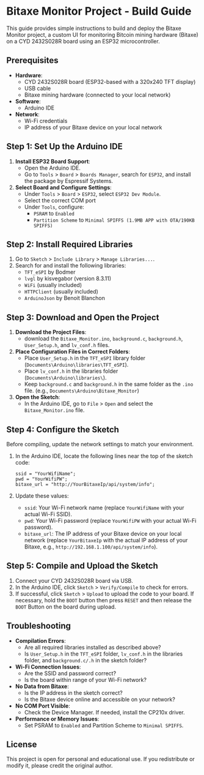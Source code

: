 # Bitaxe Monitor Project - Build Guide

This guide provides simple instructions to build and deploy the Bitaxe Monitor project, a custom UI for monitoring Bitcoin mining hardware (Bitaxe) on a CYD 2432S028R board using an ESP32 microcontroller.

## Prerequisites

- **Hardware**:
  - CYD 2432S028R board (ESP32-based with a 320x240 TFT display)
  - USB cable
  - Bitaxe mining hardware (connected to your local network)
- **Software**:
  - Arduino IDE
- **Network**:
  - Wi-Fi credentials
  - IP address of your Bitaxe device on your local network

## Step 1: Set Up the Arduino IDE

1. **Install ESP32 Board Support**:
   - Open the Arduino IDE.
   - Go to `Tools` > `Board` > `Boards Manager`, search for `ESP32`, and install the package by Espressif Systems.
2. **Select Board and Configure Settings**:
   - Under `Tools` > `Board` > `ESP32`, select `ESP32 Dev Module`.
   - Select the correct COM port
   - Under `Tools`, configure:
     - `PSRAM` to `Enabled`
     - `Partition Scheme` to `Minimal SPIFFS (1.9MB APP with OTA/190KB SPIFFS)`

## Step 2: Install Required Libraries

1. Go to `Sketch` > `Include Library` > `Manage Libraries...`.
2. Search for and install the following libraries:
   - `TFT_eSPI` by Bodmer
   - `lvgl` by kisvegabor (version 8.3.11)
   - `WiFi` (usually included)
   - `HTTPClient` (usually included)
   - `ArduinoJson` by Benoit Blanchon

## Step 3: Download and Open the Project

1. **Download the Project Files**:
   - download the `Bitaxe_Monitor.ino`, `background.c`, `background.h`, `User_Setup.h`, and `lv_conf.h` files.
2. **Place Configuration Files in Correct Folders**:
   - Place `User_Setup.h` in the `TFT_eSPI` library folder (`Documents\Arduino\libraries\TFT_eSPI`).
   - Place `lv_conf.h` in the libraries folder (`Documents\Arduino\libraries\`).
   - Keep `background.c` and `background.h` in the same folder as the `.ino` file. (e.g., `Documents\Arduino\Bitaxe_Monitor`)
3. **Open the Sketch**:
   - In the Arduino IDE, go to `File` > `Open` and select the `Bitaxe_Monitor.ino` file.

## Step 4: Configure the Sketch

Before compiling, update the network settings to match your environment.

1. In the Arduino IDE, locate the following lines near the top of the sketch code:

    ```
    ssid = "YourWifiName";
    pwd = "YourWifiPW";
    bitaxe_url = "http://YourBitaxeIp/api/system/info";
    ```

2. Update these values:
    - `ssid`: Your Wi-Fi network name (replace `YourWifiName` with your actual Wi-Fi SSID).
    - `pwd`: Your Wi-Fi password (replace `YourWifiPW` with your actual Wi-Fi password).
    - `bitaxe_url`: The IP address of your Bitaxe device on your local network (replace `YourBitaxeIp` with the actual IP address of your Bitaxe, e.g., `http://192.168.1.100/api/system/info`).

## Step 5: Compile and Upload the Sketch

1. Connect your CYD 2432S028R board via USB.
2. In the Arduino IDE, click `Sketch` > `Verify/Compile` to check for errors.
3. If successful, click `Sketch` > `Upload` to upload the code to your board. If necessary, hold the `BOOT` button then press `RESET` and then release the `BOOT` Button on the board during upload.

## Troubleshooting

- **Compilation Errors**:
  - Are all required libraries installed as described above?
  - Is `User_Setup.h` in the `TFT_eSPI` folder, `lv_conf.h` in the libraries folder, and `background.c/.h` in the sketch folder?
- **Wi-Fi Connection Issues**:
  - Are the SSID and password correct?
  - Is the board within range of your Wi-Fi network?
- **No Data from Bitaxe**:
  - Is the IP address in the sketch correct?
  - Is the Bitaxe device online and accessible on your network?
- **No COM Port Visible**:
  - Check the Device Manager. If needed, install the CP210x driver.
- **Performance or Memory Issues**:
  - Set PSRAM to `Enabled` and Partition Scheme to `Minimal SPIFFS`.

## License

This project is open for personal and educational use. If you redistribute or modify it, please credit the original author.

